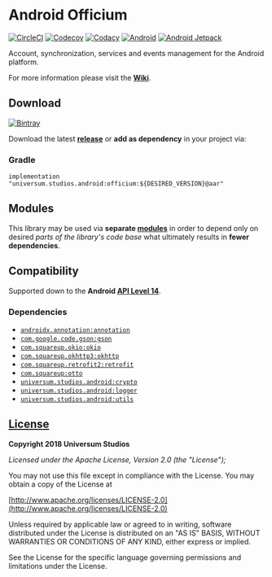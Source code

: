Android Officium
===============

[![CircleCI](https://circleci.com/gh/universum-studios/android_officium.svg?style=shield)](https://circleci.com/gh/universum-studios/android_officium)
[![Codecov](https://codecov.io/gh/universum-studios/android_officium/branch/master/graph/badge.svg)](https://codecov.io/gh/universum-studios/android_officium)
[![Codacy](https://api.codacy.com/project/badge/Grade/b46e219849d04733ab3cb29beeb0cfaf)](https://www.codacy.com/app/universum-studios/android_officium?utm_source=github.com&amp;utm_medium=referral&amp;utm_content=universum-studios/android_officium&amp;utm_campaign=Badge_Grade)
[![Android](https://img.shields.io/badge/android-9.0-blue.svg)](https://developer.android.com/about/versions/pie/android-9.0)
[![Android Jetpack](https://img.shields.io/badge/Android-Jetpack-brightgreen.svg)](https://developer.android.com/jetpack)

Account, synchronization, services and events management for the Android platform.

For more information please visit the **[Wiki](https://github.com/universum-studios/android_officium/wiki)**.

## Download ##
[![Bintray](https://api.bintray.com/packages/universum-studios/android/universum.studios.android%3Aofficium/images/download.svg)](https://bintray.com/universum-studios/android/universum.studios.android%3Aofficium/_latestVersion)

Download the latest **[release](https://github.com/universum-studios/android_officium/releases "Releases page")** or **add as dependency** in your project via:

### Gradle ###

    implementation "universum.studios.android:officium:${DESIRED_VERSION}@aar"

## Modules ##

This library may be used via **separate [modules](https://github.com/universum-studios/android_officium/blob/master/MODULES.md)**
in order to depend only on desired _parts of the library's code base_ what ultimately results in **fewer dependencies**.

## Compatibility ##

Supported down to the **Android [API Level 14](http://developer.android.com/about/versions/android-4.0.html "See API highlights")**.

### Dependencies ###

- [`androidx.annotation:annotation`](https://developer.android.com/jetpack/androidx)
- [`com.google.code.gson:gson`](https://github.com/google/gson)
- [`com.squareup.okio:okio`](https://github.com/square/okio)
- [`com.squareup.okhttp3:okhttp`](http://square.github.io/okhttp/)
- [`com.squareup.retrofit2:retrofit`](http://square.github.io/retrofit/)
- [`com.squareup:otto`](http://square.github.io/otto/)
- [`universum.studios.android:crypto`](https://github.com/universum-studios/android_crypto)
- [`universum.studios.android:logger`](https://github.com/universum-studios/android_logger)
- [`universum.studios.android:utils`](https://github.com/universum-studios/android_utils)

## [License](https://github.com/universum-studios/android_officium/blob/master/LICENSE.md) ##

**Copyright 2018 Universum Studios**

_Licensed under the Apache License, Version 2.0 (the "License");_

You may not use this file except in compliance with the License. You may obtain a copy of the License at

[http://www.apache.org/licenses/LICENSE-2.0](http://www.apache.org/licenses/LICENSE-2.0)

Unless required by applicable law or agreed to in writing, software distributed under the License
is distributed on an "AS IS" BASIS, WITHOUT WARRANTIES OR CONDITIONS OF ANY KIND, either express
or implied.
     
See the License for the specific language governing permissions and limitations under the License.